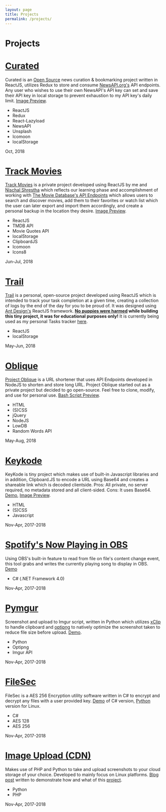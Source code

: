```yaml
---
layout: page
title: Projects
permalink: /projects/
---
```


<div class="container-blog-header">
    <h1><i class="fas fa-flask"></i> Projects</h1>
</div>
<div class="container-project">
    <div class="container-project-entry">
        <div class="container-project-entry-poster"
         style="background-image: url('https://i.imgur.com/dSB7gPc.png'); background-position: bottom center;"></div>
         <div class="container-project-entry-info">
            <h1>
                <a href="https://news.prashant.me/">Curated</a>
            </h1>
            <p>Curated is an <a href="https://github.com/intern0t/personal-website">Open Source</a> news curation & bookmarking project written in ReactJS, utilizes Redux to store and consume <a href="https://newsapi.org/account">NewsAPI.org's</a> API endpoints. Any user who wishes to use their own NewsAPI's API key can set and save their API key in local storage to prevent exhaustion to my API key's daily limit. <a href="https://i.imgur.com/TbqJGR8.png" data-rel="lightcase:curatedpreviewalbum" data-lc-caption="Curated Header (Right Click > Open image in new tab to view the preview in its original size.">Image Preview</a>.</p>
            <a href="https://i.imgur.com/oquHKVm.png" data-rel="lightcase:curatedpreviewalbum" data-lc-caption="Curated Set News API (Right Click > Open image in new tab to view the preview in its original size." hidden>2nd Image Preview</a>
            <a href="https://i.imgur.com/QZxvdTu.png" data-rel="lightcase:curatedpreviewalbum" data-lc-caption="Curated Homepage (Top-Headlines) (Right Click > Open image in new tab to view the preview in its original size." hidden>3rd Image Preview</a>
            <a href="https://i.imgur.com/cknqP2X.png" data-rel="lightcase:curatedpreviewalbum" data-lc-caption="Curated Footer (Right Click > Open image in new tab to view the preview in its original size." hidden>4th Image Preview</a>
            <div class="container-project-entry-info-misc">
                <ul class="used">
                    <li>ReactJS</li>
                    <li>Redux</li>
                    <li>React-Lazyload</li>
                    <li>NewsAPI</li>
                    <li>Unsplash</li>
                    <li>Icomoon</li>
                    <li>localStorage</li>
                </ul>
                <div class="time"><i class="far fa-clock"></i> <span>Oct, 2018</span></div>
            </div>
         </div>
    </div>
    <div class="container-project-entry">
        <div class="container-project-entry-poster"
         style="background-image: url('https://i.imgur.com/99Yxugo.png'); background-position: top center;"></div>
         <div class="container-project-entry-info">
            <h1>
                <a href="https://trackmovies.net/" title="Release website">Track Movies</a>
            </h1>
            <p><a href="https://trackmovies.net/" title="Release website">Track Movies</a> is a private project developed using ReactJS by me and <a href="https://github.com/justgoof9">Nischal Shrestha</a> which reflects our learning phase and accomplishment of working with <a href="https://www.themoviedb.org/documentation/api">The Movie Database's API Endpoints</a> which allows users to search and discover movies, add them to their favorites or watch list which the user can later export and import them accordingly, and create a personal backup in the location they desire. <a href="https://i.imgur.com/mUkeacR.png" data-rel="lightcase:trackmoviesalbum" data-lc-caption="Track Movies Homepage (Right Click > Open image in new tab to view the preview in its original size.">Image Preview</a>.</p>
            <a href="https://i.imgur.com/MyKuTcz.png" data-rel="lightcase:trackmoviesalbum" data-lc-caption="Track Movies Dashboard (Right Click > Open image in new tab to view the preview in its original size." hidden>2nd Image Preview</a>
            <a href="https://i.imgur.com/LY5Vb6a.png" data-rel="lightcase:trackmoviesalbum" data-lc-caption="Track Movies Import/Export (Right Click > Open image in new tab to view the preview in its original size." hidden>3rd Image Preview</a>
            <a href="https://i.imgur.com/pQ9vurY.png" data-rel="lightcase:trackmoviesalbum" data-lc-caption="Track Movies movie detail's page (Right Click > Open image in new tab to view the preview in its original size." hidden>4th Image Preview</a>
            <div class="container-project-entry-info-misc">
                <ul class="used">
                    <li>ReactJS</li>
                    <li>TMDB API</li>
                    <li>Movie Quotes API</li>
                    <li>localStorage</li>
                    <li>ClipboardJS</li>
                    <li>Icomoon</li>
                    <li>Icons8</li>
                </ul>
                <div class="time"><i class="far fa-clock"></i> <span>Jun-Jul, 2018</span></div>
            </div>
         </div>
    </div>
    <div class="container-project-entry">
        <div class="container-project-entry-poster"
         style="background-image: url('https://i.imgur.com/jNscPlB.png'); background-position: center center;"></div>
         <div class="container-project-entry-info">
            <h1>
                <a href="https://trail.prashant.me">Trail</a>
            </h1>
            <p><a href="https://github.com/intern0t/Trail" title="Github Repository">Trail</a> is a personal, open-source project developed using ReactJS which is intended to track your task completion at a given time, creating a collection of logs by the end of the day for you to be proud of. It was designed using <a href="http://ant.design/">Ant Design's</a> ReactJS framework. <strong><a href="https://medium.freecodecamp.org/every-time-you-build-a-to-do-list-app-a-puppy-dies-505b54637a5d">No puppies were harmed</a> while building this tiny project, it was for educational purposes only!</strong> It is currently being used as my personal Tasks tracker <a href="https://trail.prashant.me/">here</a>.</p>
            <div class="container-project-entry-info-misc">
                <ul class="used">
                    <li>ReactJS</li>
                    <li>localStorage</li>
                </ul>
                <div class="time"><i class="far fa-clock"></i> <span>May-Jun, 2018</span></div>
            </div>
         </div>
    </div>
    <div class="container-project-entry">
        <div class="container-project-entry-poster"
         style="background-image: url('https://i.imgur.com/Abt0B42.png'); background-position: center center;"></div>
         <div class="container-project-entry-info">
            <h1>
                <a href="https://o.prashant.me/">Oblique</a>
            </h1>
            <p><a href="https://github.com/intern0t/Oblique" title="Github Repository">Project Oblique</a> is a URL shortener that uses API Endpoints developed in NodeJS to shorten and store long URL. Project Oblique started out as a private project but decided to go open-source. Feel free to clone, modify, and use for personal use. <a href="https://i.imgur.com/NGARoVP.gif" data-rel="lightcase:BASHscriptpreview" data-lc-caption="Bash Script to shorten long URLs via command line. (Right Click > Open image in new tab to view the preview in its original size.)">Bash Script Preview</a>.</p>
            <div class="container-project-entry-info-misc">
                <ul class="used">
                    <li>HTML</li>
                    <li>(S)CSS</li>
                    <li>jQuery</li>
                    <li>NodeJS</li>
                    <li>LowDB</li>
                    <li>Random Words API</li>
                </ul>
                <div class="time"><i class="far fa-clock"></i> <span>May-Aug, 2018</span></div>
            </div>
         </div>
    </div>
    <div class="container-project-entry">
        <div class="container-project-entry-poster"
         style="background-image: url('https://i.imgur.com/EycvQCQ.png'); background-position: center center;"></div>
         <div class="container-project-entry-info">
            <h1>
                <a href="https://keykode.prashant.me/">Keykode</a>
            </h1>
            <p>KeyKode is tiny project which makes use of built-in Javascript libraries and in addition, Clipboard.JS to encode a URL using Base64 and creates a shareable link which is decoded clientside. Pros: All private, no server required, no metadata stored and all client-sided. Cons: It uses Base64. <a href="https://intern0t.github.io/keykode/" target="_blank">Demo</a>, <a href="https://i.imgur.com/MZwACFl.png" data-rel="lightcase:projectkeykode" data-lc-caption="Decoded raw Base64 encoded string.">Image Preview</a>.</p>
                <a href="https://i.imgur.com/Od9j4ZK.png" data-rel="lightcase:projectkeykode" data-lc-caption="Generated encoded URLs." hidden>2nd Image Preview</a>
                <a href="https://i.imgur.com/DoYyDsp.png" data-rel="lightcase:projectkeykode" data-lc-caption="Can decode raw Base64 encoded text but not the generated URLs." hidden>3rd Image Preview</a>
                <a href="https://i.imgur.com/FUd3qDo.png" data-rel="lightcase:projectkeykode" data-lc-caption="ClipboardJS in action." hidden>4th Image Preview</a>
            <div class="container-project-entry-info-misc">
                <ul class="used">
                    <li>HTML</li>
                    <li>(S)CSS</li>
                    <li>Javascript</li>
                </ul>
                <div class="time"><i class="far fa-clock"></i> <span>Nov-Apr, 2017-2018</span></div>
            </div>
         </div>
    </div>
    <div class="container-project-entry">
        <div class="container-project-entry-poster"
         style="background-image: url('https://i.imgur.com/EWK7fxU.gif'); background-position: center center;"></div>
         <div class="container-project-entry-info">
            <h1>
                <a href="https://prashant.me/development/2017/10/23/creating-and-integrating-spotify-now-playing-to-open-broadcaster-software.html">Spotify's Now Playing in OBS</a>
            </h1>
            <p>Using OBS's built-in feature to read from file on file's content change event, this tool grabs and writes the currently playing song to display in OBS. <a href="https://i.imgur.com/EWK7fxU.gif" data-rel="lightcase">Demo</a>
            </p>
            <div class="container-project-entry-info-misc">
                <ul class="used">
                    <li>C# (.NET Framework 4.0)</li>
                </ul>
                <div class="time"><i class="far fa-clock"></i> <span>Nov-Apr, 2017-2018</span></div>
            </div>
         </div>
    </div>
    <div class="container-project-entry">
        <div class="container-project-entry-poster"
         style="background-image: url('https://i.imgur.com/QVjNSbi.gif'); background-position: center center;"></div>
         <div class="container-project-entry-info">
            <h1>
                <a href="https://www.prashant.me/project/Pymgur">Pymgur</a>
            </h1>
            <p>Screenshot and upload to Imgur script, written in Python which utilizes <a href="https://github.com/astrand/xclip">xClip</a> to handle clipboard and <a href="http://optipng.sourceforge.net/">optipng</a> to natively optimize the screenshot taken to reduce file size before upload. <a href="https://i.imgur.com/QVjNSbi.gif" data-rel="lightcase">Demo</a>.</p>
            <div class="container-project-entry-info-misc">
                <ul class="used">
                    <li>Python</li>
                    <li>Optipng</li>
                    <li>Imgur API</li>
                </ul>
                <div class="time"><i class="far fa-clock"></i> <span>Nov-Apr, 2017-2018</span></div>
            </div>
         </div>
    </div>
    <div class="container-project-entry">
        <div class="container-project-entry-poster"
         style="background-image: url('https://i.imgur.com/ECrDhnN.png'); background-position: center center;"></div>
         <div class="container-project-entry-info">
            <h1>
                <a href="https://www.prashant.me/development/2017/06/03/encrypting-files-in-linux-machine-using-openssl.html">FileSec</a>
            </h1>
            <p>FileSec is a AES 256 Encryption utility software written in C# to encrypt and decrypt any files with a user provided key. <a href="https://i.imgur.com/MUPVc3Y.gif" data-rel="lightcase">Demo</a> of C# version, <a  href="https://www.prashant.me/development/2017/06/03/encrypting-files-in-linux-machine-using-openssl.html">Python</a> version for Linux.
            </p>
            <div class="container-project-entry-info-misc">
                <ul class="used">
                    <li>C#</li>
                    <li>AES 128</li>
                    <li>AES 256</li>
                </ul>
                <div class="time"><i class="far fa-clock"></i> <span>Nov-Apr, 2017-2018</span></div>
            </div>
         </div>
    </div>
    <div class="container-project-entry">
        <div class="container-project-entry-poster"
         style="background-image: url('https://i.imgur.com/eFbN8c9.jpg'); background-position: center center;"></div>
         <div class="container-project-entry-info">
            <h1>
                <a href="https://github.com/intern0t/Image-Hosting">Image Upload (CDN)</a>
            </h1>
            <p>Makes use of PHP and Python to take and upload screenshots to your cloud storage of your choice. Developed to mainly focus on Linux platforms. <a href="https://www.prashant.me/project/hostup">Blog post</a> written to demonstrate how and what of this <a href="https://github.com/intern0t/Image-Hosting">project</a>.</p>
            <div class="container-project-entry-info-misc">
                <ul class="used">
                    <li>Python</li>
                    <li>PHP</li>
                </ul>
                <div class="time"><i class="far fa-clock"></i> <span>Nov-Apr, 2017-2018</span></div>
            </div>
         </div>
    </div>
</div>
